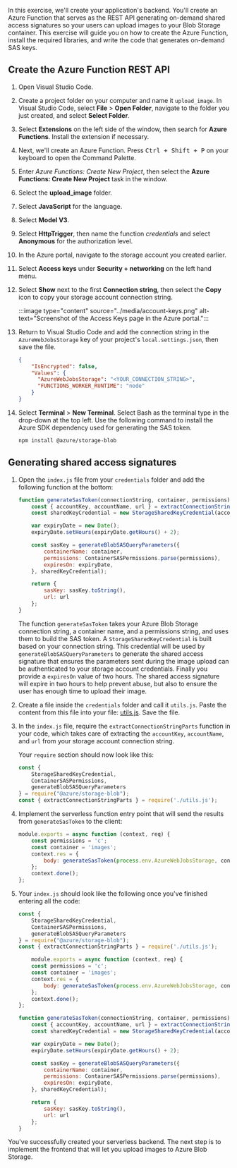 In this exercise, we'll create your application's backend. You'll create an Azure Function that serves as the REST API generating on-demand shared access signatures so your users can upload images to your Blob Storage container. This exercise will guide you on how to create the Azure Function, install the required libraries, and write the code that generates on-demand SAS keys.

## Create the Azure Function REST API

1. Open Visual Studio Code.

1. Create a project folder on your computer and name it `upload_image`. In Visual Studio Code, select **File** > **Open Folder**, navigate to the folder you just created, and select **Select Folder**.

1. Select **Extensions** on the left side of the window, then search for **Azure Functions**. Install the extension if necessary.

1. Next, we'll create an Azure Function. Press <kbd>Ctrl + Shift + P</kbd> on your keyboard to open the Command Palette.

1. Enter *Azure Functions: Create New Project*, then select the **Azure Functions: Create New Project** task in the window.

1. Select the **upload_image** folder.

1. Select **JavaScript** for the language.

1. Select **Model V3**.

1. Select **HttpTrigger**, then name the function *credentials* and select **Anonymous** for the authorization level.

1. In the Azure portal, navigate to the storage account you created earlier.
1. Select **Access keys** under **Security + networking** on the left hand menu.
1. Select **Show** next to the first **Connection string**, then select the **Copy** icon to  copy your storage account connection string.

    :::image type="content" source="../media/account-keys.png" alt-text="Screenshot of the Access Keys page in the Azure portal.":::

1. Return to Visual Studio Code and add the connection string in the `AzureWebJobsStorage` key of your project's `local.settings.json`, then save the file.

    ```json
    {
        "IsEncrypted": false,
        "Values": {
          "AzureWebJobsStorage": "<YOUR_CONNECTION_STRING>",
          "FUNCTIONS_WORKER_RUNTIME": "node"
        }
    }    
    ```

1. Select **Terminal** > **New Terminal**. Select Bash as the terminal type in the drop-down at the top left. Use the following command to install the Azure SDK dependency used for generating the SAS token.

    ```bash
    npm install @azure/storage-blob
    ```

## Generating shared access signatures

1. Open the `index.js` file from your `credentials` folder and add the following function at the bottom:

    ```javascript
    function generateSasToken(connectionString, container, permissions) {
        const { accountKey, accountName, url } = extractConnectionStringParts(connectionString);
        const sharedKeyCredential = new StorageSharedKeyCredential(accountName, accountKey.toString('base64'));
    
        var expiryDate = new Date();
        expiryDate.setHours(expiryDate.getHours() + 2);
    
        const sasKey = generateBlobSASQueryParameters({
            containerName: container,
            permissions: ContainerSASPermissions.parse(permissions),
            expiresOn: expiryDate,
        }, sharedKeyCredential);
    
        return {
            sasKey: sasKey.toString(),
            url: url
        };
    }
    ```

    The function `generateSasToken` takes your Azure Blob Storage connection string, a container name, and a permissions string, and uses them to build the SAS token. A `StorageSharedKeyCredential` is built based on your connection string. This credential will be used by `generateBlobSASQueryParameters` to generate the shared access signature that ensures the parameters sent during the image upload can be authenticated to your storage account credentials. Finally you provide a `expiresOn` value of two hours. The shared access signature will expire in two hours to help prevent abuse, but also to ensure the user has enough time to upload their image.

1. Create a file inside the `credentials` folder and call it `utils.js`. Paste the content from this file into your file: [utils.js](https://github.com/MicrosoftDocs/mslearn-blob-storage-image-upload-static-web-app/blob/main/credentials/utils.js). Save the file.

1. In the `index.js` file, require the `extractConnectionStringParts` function in your code, which takes care of extracting the `accountKey`, `accountName`, and `url` from your storage account connection string.

    Your `require` section should now look like this:

    ```javascript
    const {
        StorageSharedKeyCredential,
        ContainerSASPermissions,
        generateBlobSASQueryParameters
    } = require("@azure/storage-blob");
    const { extractConnectionStringParts } = require('./utils.js');
    ```

1. Implement the serverless function entry point that will send the results from `generateSasToken` to the client:

    ```javascript
    module.exports = async function (context, req) {
        const permissions = 'c';
        const container = 'images';
        context.res = {
            body: generateSasToken(process.env.AzureWebJobsStorage, container, permissions)
        };
        context.done();
    };
    ```

1. Your `index.js` should look like the following once you've finished entering all the code:

    ```javascript
    const {
        StorageSharedKeyCredential,
        ContainerSASPermissions,
        generateBlobSASQueryParameters
    } = require("@azure/storage-blob");
    const { extractConnectionStringParts } = require('./utils.js');
    
        module.exports = async function (context, req) {
        const permissions = 'c';
        const container = 'images';
        context.res = {
            body: generateSasToken(process.env.AzureWebJobsStorage, container, permissions)
        };
        context.done();
    };
    
    function generateSasToken(connectionString, container, permissions) {
        const { accountKey, accountName, url } = extractConnectionStringParts(connectionString);
        const sharedKeyCredential = new StorageSharedKeyCredential(accountName, accountKey.toString('base64'));
    
        var expiryDate = new Date();
        expiryDate.setHours(expiryDate.getHours() + 2);
    
        const sasKey = generateBlobSASQueryParameters({
            containerName: container,
            permissions: ContainerSASPermissions.parse(permissions),
            expiresOn: expiryDate,
        }, sharedKeyCredential);
    
        return {
            sasKey: sasKey.toString(),
            url: url
        };
    }
    ```

You've successfully created your serverless backend. The next step is to implement the frontend that will let you upload images to Azure Blob Storage.
